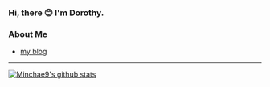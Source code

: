  ### Hi, there 😊 I'm Dorothy.
 
 ### About Me
 - [my blog](https://itzmeee.tistory.com)

---
[![Minchae9's github stats](https://github-readme-stats.vercel.app/api?username=minchae9)](https://github.com/anuraghazra/github-readme-stats)
